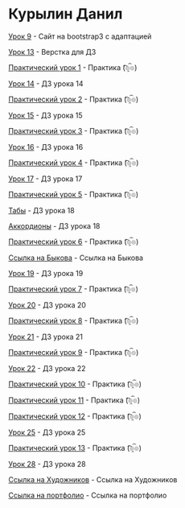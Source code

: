 # Курылин Данил

[Урок 9](danilkurylin.github.io/lesson_12/index.html "Сайт на bootstrap3") - Сайт на bootstrap3 с адаптацией


[Урок 13](danilkurylin.github.io/lesson_13/index.html "Сайт для ДЗ") - Верстка для ДЗ


[Практический урок 1](danilkurylin.github.io/practic_1/index.html "Практика 1") - Практика (͡๏̯͡๏)


[Урок 14](danilkurylin.github.io/lesson_14/index.html "ДЗ") - ДЗ урока 14


[Практический урок 2](danilkurylin.github.io/practic_2/index.html "Практика 2") - Практика (͡๏̯͡๏)


[Урок 15](danilkurylin.github.io/lesson_15/index.html "ДЗ") - ДЗ урока 15


[Практический урок 3](danilkurylin.github.io/practic_3/src/index.html "Практика 3") - Практика (͡๏̯͡๏)


[Урок 16](danilkurylin.github.io/lesson_16/index.html "ДЗ") - ДЗ урока 16


[Практический урок 4](danilkurylin.github.io/practic_4/index.html "Практика 4") - Практика (͡๏̯͡๏)


[Урок 17](danilkurylin.github.io/lesson_17/index.html "ДЗ") - ДЗ урока 17


[Практический урок 5](danilkurylin.github.io/practic_5/index.html "Практика 5") - Практика (͡๏̯͡๏)


[Табы](danilkurylin.github.io/lesson_18_tab/index.html "ДЗ") - ДЗ урока 18


[Аккордионы](danilkurylin.github.io/lesson_18_collapse/index.html "ДЗ") - ДЗ урока 18


[Практический урок 6](danilkurylin.github.io/practic_6/index.html "Практика 6") - Практика (͡๏̯͡๏)


[Ссылка на Быкова](danilkurylin.github.io/Bukov/index.html "Художники") - Ссылка на Быкова


[Урок 19](danilkurylin.github.io/lesson_19/index.html "ДЗ") - ДЗ урока 19


[Практический урок 7](danilkurylin.github.io/practic_7/index.html "Практика 7") - Практика (͡๏̯͡๏)


[Урок 20](danilkurylin.github.io/lesson_20/index.html "ДЗ") - ДЗ урока 20


[Практический урок 8](danilkurylin.github.io/practic_8/index.html "Практика 8") - Практика (͡๏̯͡๏)


[Урок 21](danilkurylin.github.io/lesson_21/index.html "ДЗ") - ДЗ урока 21


[Практический урок 9](danilkurylin.github.io/practic_9/index.html "Практика 9") - Практика (͡๏̯͡๏)


[Урок 22](danilkurylin.github.io/lesson_22/index.html "ДЗ") - ДЗ урока 22


[Практический урок 10](danilkurylin.github.io/practic_10/index.html "Практика 10") - Практика (͡๏̯͡๏)


[Практический урок 11](danilkurylin.github.io/practic_11/index.html "Практика 11") - Практика (͡๏̯͡๏)


[Практический урок 12](danilkurylin.github.io/practic_12/index.html "Практика 12") - Практика (͡๏̯͡๏)


[Урок 25](danilkurylin.github.io/lesson_25/index.html "ДЗ") - ДЗ урока 25


[Практический урок 13](danilkurylin.github.io/practic_13/index.html "Практика 13") - Практика (͡๏̯͡๏)


[Урок 28](danilkurylin.github.io/lesson_28/index.html "ДЗ") - ДЗ урока 28


[Ссылка на Художников](danilkurylin.github.io/Main-menu/index.html "Художники") - Ссылка на Художников


[Ссылка на портфолио](mysite/index.html "Портфолио") - Ссылка на портфолио

